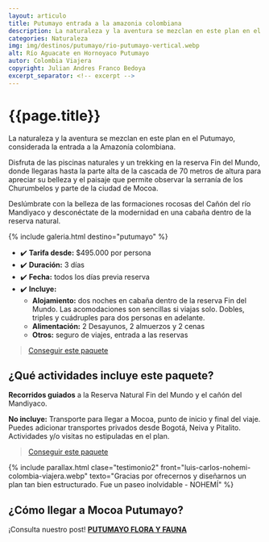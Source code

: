 ```yaml
---
layout: articulo
title: Putumayo entrada a la amazonia colombiana
description: La naturaleza y la aventura se mezclan en este plan en el Putumayo, considerada la entrada a la Amazonía colombiana.
categories: Naturaleza
img: img/destinos/putumayo/rio-putumayo-vertical.webp
alt: Río Aguacate en Hornoyaco Putumayo
autor: Colombia Viajera
copyright: Julian Andres Franco Bedoya
excerpt_separator: <!-- excerpt -->
---
```

# {{page.title}}

La naturaleza y la aventura se mezclan en este plan en el Putumayo, considerada la entrada a la Amazonía colombiana.

<!-- excerpt -->

Disfruta de las piscinas naturales y un trekking en la reserva Fin del Mundo, donde llegaras hasta la parte alta de la cascada de 70 metros de altura para apreciar su belleza y el paisaje que permite observar la serranía de los Churumbelos y parte de la ciudad de Mocoa.

Deslúmbrate con la belleza de las formaciones rocosas del Cañón del río Mandiyaco y desconéctate de la modernidad en una cabaña dentro de la reserva natural.

<!-- Esta sección toma las fotos de los nombres que aparecen en el archivo san-agustin-tour.yml. Si deseas cambiar fotos, solamente cambias la ruta en ese archivo con el nombre de la nueva foto. Recuerda adaptar los tamaños igual al resto de las imágenes -->
{% include galeria.html destino="putumayo" %}

* ✔️ **Tarifa desde:** $495.000 por persona
* ✔️ **Duración:** 3 días
* ✔️ **Fecha:** todos los días previa reserva
* ✔️ **Incluye:**
  * **Alojamiento:** dos noches en cabaña dentro de la reserva Fin del Mundo. Las acomodaciones son sencillas si viajas solo. Dobles, triples y cuádruples para dos personas en adelante.
  * **Alimentación:** 2 Desayunos, 2 almuerzos y 2 cenas
  * **Otros:** seguro de viajes, entrada a las reservas

>[Conseguir este paquete](https://api.whatsapp.com/send?phone=+573209673925&text=Hola.%20Me%20encantar%C3%ADa%20saber%20m%C3%A1s%20sobre%20este%20paquete:%20Putumayo%20Entrada%20Amazon%C3%ADa)

## ¿Qué actividades incluye este paquete?

**Recorridos guiados** a la Reserva Natural Fin del Mundo y el cañón del Mandiyaco.

**No incluye:** Transporte para llegar a Mocoa, punto de inicio y final del viaje. Puedes adicionar transportes privados desde Bogotá, Neiva y Pitalito. Actividades y/o visitas no estipuladas en el plan.

>[Conseguir este paquete](https://api.whatsapp.com/send?phone=+573209673925&text=Hola.%20Me%20encantar%C3%ADa%20saber%20m%C3%A1s%20sobre%20este%20paquete:%20Putumayo%20Entrada%20Amazon%C3%ADa)

{% include parallax.html clase="testimonio2" front="luis-carlos-nohemi-colombia-viajera.webp" texto="Gracias por ofrecernos y diseñarnos un plan tan bien estructurado. Fue un paseo inolvidable - NOHEMÍ" %}

## ¿Cómo llegar a Mocoa Putumayo?

¡Consulta nuestro post! [**PUTUMAYO FLORA Y FAUNA**]({{site.baseurl}}/putumayo-flora-y-fauna/)
